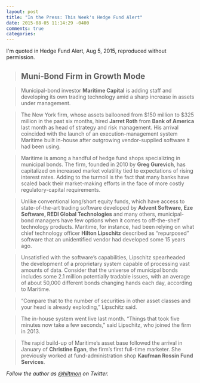 ```yaml
---
layout: post
title: "In the Press: This Week's Hedge Fund Alert"
date: 2015-08-05 11:14:29 -0400
comments: true
categories: 
---
```


<span class="light">I'm quoted in Hedge Fund Alert, Aug 5, 2015, reproduced without permission.</span>

> ## Muni-Bond Firm in Growth Mode

> Municipal-bond investor **Maritime Capital** is adding staff and developing its own trading technology amid a sharp increase in assets under management.

> The New York firm, whose assets ballooned from $150 million to $325 million in the past six months, hired **Jarret Roth** from **Bank of America** last month as head of strategy and risk management. His arrival coincided with the launch of an execution-management system Maritime built in-house after outgrowing vendor-supplied software it had been using.

> Maritime is among a handful of hedge fund shops specializing in municipal bonds. The firm, founded in 2010 by **Greg Gurevich**, has capitalized on increased market volatility tied to expectations of rising interest rates. Adding to the turmoil is the fact that many banks have scaled back their market-making efforts in the face of more costly regulatory-capital requirements.

> Unlike conventional long/short equity funds, which have access to state-of-the-art trading software developed by **Advent Software, Eze Software, REDI Global Technologies** and many others, municipal-bond managers have few options when it comes to off-the-shelf technology products. Maritime, for instance, had been relying on what chief technology officer **Hilton Lipschitz** described as “repurposed” software that an unidentified vendor had developed some 15 years ago.

> Unsatisfied with the software’s capabilities, Lipschitz spearheaded the development of a proprietary system capable of processing vast amounts of data. Consider that the universe of municipal bonds includes some 2.1 million potentially tradable issues, with an average of about 50,000 different bonds changing hands each day, according to Maritime.


> “Compare that to the number of securities in other asset classes and your head is already exploding,” Lipschitz said.

> The in-house system went live last month. “Things that took five minutes now take a few seconds,” said Lipschitz, who joined the firm in 2013.

> The rapid build-up of Maritime’s asset base followed the arrival in January of **Christine Egan**, the firm’s first full-time marketer. She previously worked at fund-administration shop **Kaufman Rossin Fund Services**.

*Follow the author as [@hiltmon](http://twitter.com/hiltmon) on Twitter.*